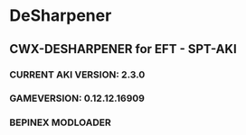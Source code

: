 # DeSharpener
## CWX-DESHARPENER for EFT - SPT-AKI
### CURRENT AKI VERSION: 2.3.0
### GAMEVERSION: 0.12.12.16909
### BEPINEX MODLOADER
